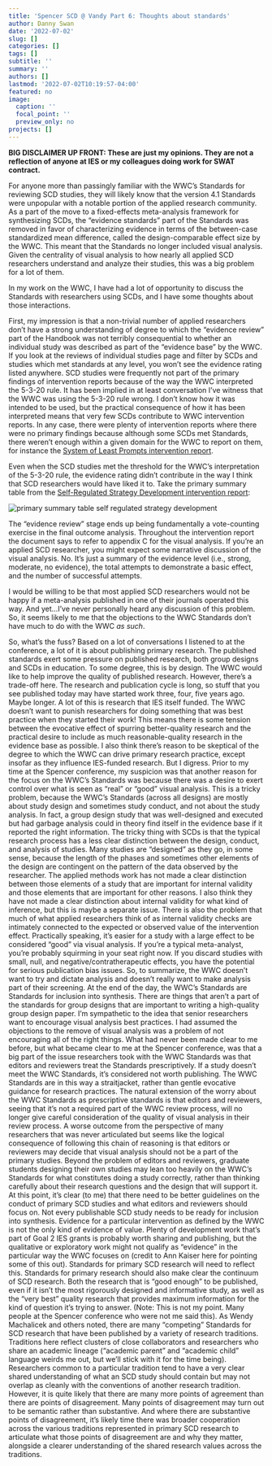 ```yaml
---
title: 'Spencer SCD @ Vandy Part 6: Thoughts about standards'
author: Danny Swan
date: '2022-07-02'
slug: []
categories: []
tags: []
subtitle: ''
summary: ''
authors: []
lastmod: '2022-07-02T10:19:57-04:00'
featured: no
image:
  caption: ''
  focal_point: ''
  preview_only: no
projects: []
---
```


**BIG DISCLAIMER UP FRONT: These are just my opinions. They are not a reflection of anyone at IES or my colleagues doing work for SWAT contract.**

For anyone more than passingly familiar with the WWC’s Standards for reviewing SCD studies, they will likely know that the version 4.1 Standards were unpopular with a notable portion of the applied research community. As a part of the move to a fixed-effects meta-analysis framework for synthesizing SCDs, the “evidence standards” part of the Standards was removed in favor of characterizing evidence in terms of the between-case standardized mean difference, called the design-comparable effect size by the WWC. This meant that the Standards no longer included visual analysis. Given the centrality of visual analysis to how nearly all applied SCD researchers understand and analyze their studies, this was a big problem for a lot of them.

In my work on the WWC, I have had a lot of opportunity to discuss the Standards with researchers using SCDs, and I have some thoughts about those interactions.

First, my impression is that a non-trivial number of applied researchers don’t have a strong understanding of degree to which the “evidence review” part of the Handbook was not terribly consequential to whether an individual study was described as part of the “evidence base” by the WWC. If you look at the reviews of individual studies page and filter by SCDs and studies which met standards at any level, you won’t see the evidence rating listed anywhere. SCD studies were frequently not part of the primary findings of intervention reports because of the way the WWC interpreted the 5-3-20 rule. It has been implied in at least conversation I’ve witness that the WWC was using the 5-3-20 rule wrong. I don’t know how it was intended to be used, but the practical consequence of how it has been interpreted means that very few SCDs contribute to WWC intervention reports. In any case, there were plenty of intervention reports where there were no primary findings because although some SCDs met Standards, there weren’t enough within a given domain for the WWC to report on them, for instance the [System of Least Prompts intervention report](https://ies.ed.gov/ncee/wwc/Docs/InterventionReports/wwc_slp_101818.pdf).

Even when the SCD studies met the threshold for the WWC’s interpretation of the 5-3-20 rule, the evidence rating didn’t contribute in the way I think that SCD researchers would have liked it to. Take the primary summary table from the [Self-Regulated Strategy Development intervention report](https://ies.ed.gov/ncee/wwc/Docs/InterventionReports/wwc_srsd_111417.pdf>):

![primary summary table self regulated strategy development](/img/summarytable.png) 

The “evidence review” stage ends up being fundamentally a vote-counting exercise in the final outcome analysis. Throughout the intervention report the document says to refer to appendix C for the visual analysis. If you’re an applied SCD researcher, you might expect some narrative discussion of the visual analysis. No. It’s just a summary of the evidence level (i.e., strong, moderate, no evidence), the total attempts to demonstrate a basic effect, and the number of successful attempts.

I would be willing to be that most applied SCD researchers would not be happy if a meta-analysis published in one of their journals operated this way. And yet…I’ve never personally heard any discussion of this problem. So, it seems likely to me that the objections to the WWC Standards don’t have much to do with the WWC *as such*.

So, what’s the fuss? Based on a lot of conversations I listened to at the conference, a lot of it is about publishing primary research. The published standards exert some pressure on published research, both group designs and SCDs in education. To some degree, this is by design. The WWC would like to help improve the quality of published research. However, there’s a trade-off here. The research and publication cycle is long, so stuff that you see published today may have started work three, four, five years ago. Maybe longer. A lot of this is research that IES itself funded. The WWC doesn’t want to punish researchers for doing something that was best practice when they started their work! This means there is some tension between the evocative effect of spurring better-quality research and the practical desire to include as much reasonable-quality research in the evidence base as possible. I also think there’s reason to be skeptical of the degree to which the WWC can drive primary research practice, except insofar as they influence IES-funded research.
But I digress. Prior to my time at the Spencer conference, my suspicion was that another reason for the focus on the WWC’s Standards was because there was a desire to exert control over what is seen as “real” or “good” visual analysis. This is a tricky problem, because the WWC’s Standards (across all designs) are mostly about study design and sometimes study conduct, and not about the study analysis. In fact, a group design study that was well-designed and executed but had garbage analysis could in theory find itself in the evidence base if it reported the right information. The tricky thing with SCDs is that the typical research process has a less clear distinction between the design, conduct, and analysis of studies. Many studies are “designed” as they go, in some sense, because the length of the phases and sometimes other elements of the design are contingent on the pattern of the data observed by the researcher. The applied methods work has not made a clear distinction between those elements of a study that are important for internal validity and those elements that are important for other reasons. I also think they have not made a clear distinction about internal validity for what kind of inference, but this is maybe a separate issue. There is also the problem that much of what applied researchers think of as internal validity checks are intimately connected to the expected or observed value of the intervention effect. Practically speaking, it’s easier for a study with a large effect to be considered “good” via visual analysis. If you’re a typical meta-analyst, you’re probably squirming in your seat right now. If you discard studies with small, null, and negative/contratherapeutic effects, you have the potential for serious publication bias issues.
So, to summarize, the WWC doesn’t want to try and dictate analysis and doesn’t really want to make analysis part of their screening. At the end of the day, the WWC’s Standards are Standards for inclusion into synthesis. There are things that aren’t a part of the standards for group designs that are important to writing a high-quality group design paper. I’m sympathetic to the idea that senior researchers want to encourage visual analysis best practices. I had assumed the objections to the remove of visual analysis was a problem of not encouraging all of the right things.
What had never been made clear to me before, but what became clear to me at the Spencer conference, was that a big part of the issue researchers took with the WWC Standards was that editors and reviewers treat the Standards prescriptively. If a study doesn’t meet the WWC Standards, it’s considered not worth publishing. The WWC Standards are in this way a straitjacket, rather than gentle evocative guidance for research practices. The natural extension of the worry about the WWC Standards as prescriptive standards is that editors and reviewers, seeing that it’s not a required part of the WWC review process, will no longer give careful consideration of the quality of visual analysis in their review process. A worse outcome from the perspective of many researchers that was never articulated but seems like the logical consequence of following this chain of reasoning is that editors or reviewers may decide that visual analysis should not be a part of the primary studies. Beyond the problem of editors and reviewers, graduate students designing their own studies may lean too heavily on the WWC’s Standards for what constitutes doing a study correctly, rather than thinking carefully about their research questions and the design that will support it.
At this point, it’s clear (to me) that there need to be better guidelines on the conduct of primary SCD studies and what editors and reviewers should focus on. Not every publishable SCD study needs to be ready for inclusion into synthesis. Evidence for a particular intervention as defined by the WWC is not the only kind of evidence of value. Plenty of development work that’s part of Goal 2 IES grants is probably worth sharing and publishing, but the qualitative or exploratory work might not qualify as “evidence” in the particular way the WWC focuses on (credit to Ann Kaiser here for pointing some of this out). Standards for primary SCD research will need to reflect this. Standards for primary research should also make clear the continuum of SCD research. Both the research that is “good enough” to be published, even if it isn’t the most rigorously designed and informative study, as well as the “very best” quality research that provides maximum information for the kind of question it’s trying to answer. (Note: This is not my point. Many people at the Spencer conference who were not me said this).
As Wendy Machalicek and others noted, there are many “competing” Standards for SCD research that have been published by a variety of research traditions. Traditions here reflect clusters of close collaborators and researchers who share an academic lineage (“academic parent” and “academic child” language weirds me out, but we’ll stick with it for the time being). Researchers common to a particular tradition tend to have a very clear shared understanding of what an SCD study should contain but may not overlap as cleanly with the conventions of another research tradition. However, it is quite likely that there are many more points of agreement than there are points of disagreement. Many points of disagreement may turn out to be semantic rather than substantive. And where there are substantive points of disagreement, it’s likely time there was broader cooperation across the various traditions represented in primary SCD research to articulate what those points of disagreement are and why they matter, alongside a clearer understanding of the shared research values across the traditions. 
